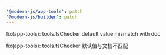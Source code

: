 ```yaml
---
'@modern-js/app-tools': patch
'@modern-js/builder': patch
---
```


fix(app-tools): tools.tsChecker default value mismatch with doc

fix(app-tools): tools.tsChecker 默认值与文档不匹配

